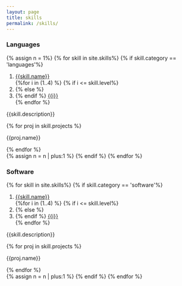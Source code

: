 ```yaml
---
layout: page
title: skills
permalink: /skills/
---
```


<h3>Languages</h3>
{% assign n = 1%}
{% for skill in site.skills%}
{% if skill.category == 'languages'%}
<div class="collapsible" data-target="collapse{{n}}">
    <div class="crumb-container">
        <ol class="breadcrumb " itemscope itemtype="http://schema.org/BreadcrumbList">
            <li itemprop="itemListElement" itemscope itemtype="http://schema.org/ListItem">
                <a itemprop="item" href="#">
                    <span itemprop="name">{{skill.name}}</span>
                </a>
                <meta itemprop="position" content="1" />
            </li>
            {%for i in (1..4) %}
                {% if i <= skill.level%}
                    <li class="active" itemprop="itemListElement" itemscope itemtype="http://schema.org/ListItem">
                {% else %}
                    <li itemprop="itemListElement" itemscope itemtype="http://schema.org/ListItem">
                {% endif %}
                <a itemprop="item" href="#">
                    <span itemprop="name">{{i}}</span>
                </a>
                <meta itemprop="position" />
            </li> 
            {% endfor %} 
        </ol>
    </div>
</div>
<div id="collapse{{n}}" class="content">
  <p>{{skill.description}}</p>
  {% for proj in skill.projects %}
    <p>{{proj.name}}</p>
  {% endfor %}

</div>
{% assign n = n | plus:1 %}
{% endif %}
{% endfor %}

<h3>Software</h3>
{% for skill in site.skills%}
{% if skill.category == 'software'%}
<div class="collapsible" data-target="collapse{{n}}">
    <div class="crumb-container">
        <ol class="breadcrumb " itemscope itemtype="http://schema.org/BreadcrumbList">
            <li itemprop="itemListElement" itemscope itemtype="http://schema.org/ListItem">
                <a itemprop="item" href="#">
                    <span itemprop="name">{{skill.name}}</span>
                </a>
                <meta itemprop="position" content="1" />
            </li>
            {%for i in (1..4) %}
                {% if i <= skill.level%}
                    <li class="active" itemprop="itemListElement" itemscope itemtype="http://schema.org/ListItem">
                {% else %}
                    <li itemprop="itemListElement" itemscope itemtype="http://schema.org/ListItem">
                {% endif %}
                <a itemprop="item" href="#">
                    <span itemprop="name">{{i}}</span>
                </a>
                <meta itemprop="position" />
            </li> 
            {% endfor %} 
        </ol>
    </div>
</div>
<div id="collapse{{n}}" class="content">
  <p>{{skill.description}}</p>
  {% for proj in skill.projects %}
    <p>{{proj.name}}</p>
  {% endfor %}

</div>
{% assign n = n | plus:1 %}
{% endif %}
{% endfor %}



